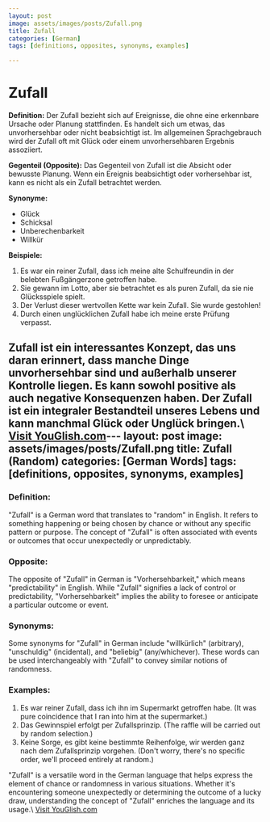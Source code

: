 ```yaml
---
layout: post
image: assets/images/posts/Zufall.png
title: Zufall
categories: [German]
tags: [definitions, opposites, synonyms, examples]

---
```


# Zufall

**Definition:**
Der Zufall bezieht sich auf Ereignisse, die ohne eine erkennbare Ursache oder Planung stattfinden. Es handelt sich um etwas, das unvorhersehbar oder nicht beabsichtigt ist. Im allgemeinen Sprachgebrauch wird der Zufall oft mit Glück oder einem unvorhersehbaren Ergebnis assoziiert.

**Gegenteil (Opposite):**
Das Gegenteil von Zufall ist die Absicht oder bewusste Planung. Wenn ein Ereignis beabsichtigt oder vorhersehbar ist, kann es nicht als ein Zufall betrachtet werden.

**Synonyme:**
- Glück
- Schicksal
- Unberechenbarkeit
- Willkür

**Beispiele:**
1. Es war ein reiner Zufall, dass ich meine alte Schulfreundin in der belebten Fußgängerzone getroffen habe.
2. Sie gewann im Lotto, aber sie betrachtet es als puren Zufall, da sie nie Glücksspiele spielt.
3. Der Verlust dieser wertvollen Kette war kein Zufall. Sie wurde gestohlen!
4. Durch einen unglücklichen Zufall habe ich meine erste Prüfung verpasst.

Zufall ist ein interessantes Konzept, das uns daran erinnert, dass manche Dinge unvorhersehbar sind und außerhalb unserer Kontrolle liegen. Es kann sowohl positive als auch negative Konsequenzen haben. Der Zufall ist ein integraler Bestandteil unseres Lebens und kann manchmal Glück oder Unglück bringen.\ <a id="yg-widget-0" class="youglish-widget" data-query="Zufall" data-lang="german" data-components="8412" data-auto-start="0" data-bkg-color="theme_light" data-title="How%20to%20pronounce%20Zufall%20in%20German"  rel="nofollow" href="https://youglish.com">Visit YouGlish.com</a><script async src="https://youglish.com/public/emb/widget.js" charset="utf-8"></script>---
layout: post
image: assets/images/posts/Zufall.png
title: Zufall (Random)
categories: [German Words]
tags: [definitions, opposites, synonyms, examples]
---

### Definition:
"Zufall" is a German word that translates to "random" in English. It refers to something happening or being chosen by chance or without any specific pattern or purpose. The concept of "Zufall" is often associated with events or outcomes that occur unexpectedly or unpredictably.

### Opposite:
The opposite of "Zufall" in German is "Vorhersehbarkeit," which means "predictability" in English. While "Zufall" signifies a lack of control or predictability, "Vorhersehbarkeit" implies the ability to foresee or anticipate a particular outcome or event.

### Synonyms:
Some synonyms for "Zufall" in German include "willkürlich" (arbitrary), "unschuldig" (incidental), and "beliebig" (any/whichever). These words can be used interchangeably with "Zufall" to convey similar notions of randomness.

### Examples:
1. Es war reiner Zufall, dass ich ihn im Supermarkt getroffen habe. (It was pure coincidence that I ran into him at the supermarket.)
2. Das Gewinnspiel erfolgt per Zufallsprinzip. (The raffle will be carried out by random selection.)
3. Keine Sorge, es gibt keine bestimmte Reihenfolge, wir werden ganz nach dem Zufallsprinzip vorgehen. (Don't worry, there's no specific order, we'll proceed entirely at random.)

"Zufall" is a versatile word in the German language that helps express the element of chance or randomness in various situations. Whether it's encountering someone unexpectedly or determining the outcome of a lucky draw, understanding the concept of "Zufall" enriches the language and its usage.\ <a id="yg-widget-0" class="youglish-widget" data-query="Zufall" data-lang="german" data-components="8412" data-auto-start="0" data-bkg-color="theme_light" data-title="How%20to%20pronounce%20Zufall%20in%20German"  rel="nofollow" href="https://youglish.com">Visit YouGlish.com</a><script async src="https://youglish.com/public/emb/widget.js" charset="utf-8"></script>